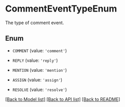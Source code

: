 # CommentEventTypeEnum

The type of comment event.

## Enum

* `COMMENT` (value: `'comment'`)

* `REPLY` (value: `'reply'`)

* `MENTION` (value: `'mention'`)

* `ASSIGN` (value: `'assign'`)

* `RESOLVE` (value: `'resolve'`)

[[Back to Model list]](../README.md#documentation-for-models) [[Back to API list]](../README.md#documentation-for-api-endpoints) [[Back to README]](../README.md)


